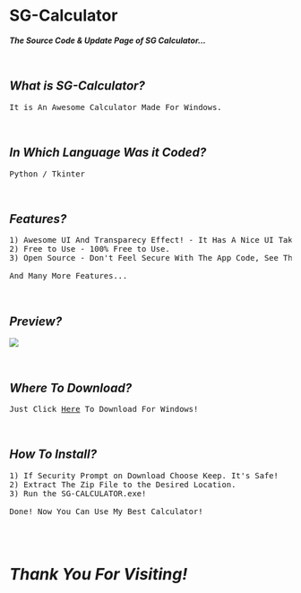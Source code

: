 # SG-Calculator
***The Source Code & Update Page of SG Calculator...***

<br>

## *What is SG-Calculator?*
<pre>
It is An Awesome Calculator Made For Windows.
</pre>

<br>

## *In Which Language Was it Coded?*
<pre>
Python / Tkinter
</pre>

<br>

## *Features?*
<pre>
1) Awesome UI And Transparecy Effect! - It Has A Nice UI Taken from <a href="https://github.com/sancho1952007/Modern-GUI-v3.0">Modern-GUI-v3.0</a>.
2) Free to Use - 100% Free to Use.
3) Open Source - Don't Feel Secure With The App Code, See The Code Yourself <a href="https://github.com/sancho1952007/SG-Calculator/blob/main/SG-Calculator.pyw">Here</a>!

And Many More Features...
</pre>

<br>

## *Preview?*
[<img src="https://i.ibb.co/jGqsM5z/Preview.png">](https://github.com/sancho1952007/SG-Calculator)

<br>

## *Where To Download?*
<pre>Just Click <a href="https://sancho1952007.github.io/SG-Calculator/Release/SG-Calculator.zip">Here</a> To Download For Windows!</pre>

<br>

## *How To Install?*
<pre>
1) If Security Prompt on Download Choose Keep. It's Safe!
2) Extract The Zip File to the Desired Location.
3) Run the SG-CALCULATOR.exe!

Done! Now You Can Use My Best Calculator!
</pre>

<br><br>

# *Thank You For Visiting!*
